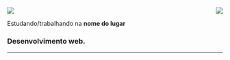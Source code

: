 <img align='right' src="https://github-readme-stats.vercel.app/api?username=lucaslpa12345&show_icons=true&title_color=783c00&text_color=af552e&icon_color=783c00&bg_color=f8efd4&cache_seconds=2300">


<img src="https://img.shields.io/static/v1?label=Overview&message=Lucas Pereira&color=f8efd4&style=for-the-badge&logo=GitHub">

<p>

Estudando/trabalhando na **nome do lugar**<br/>

### Desenvolvimento web.


</p>
<hr>
